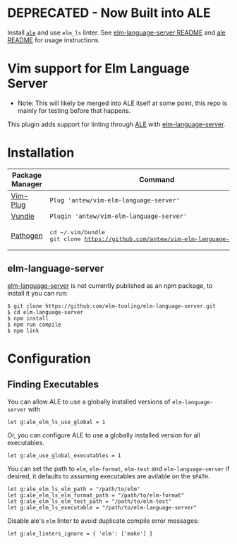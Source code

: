 # DEPRECATED - Now Built into ALE #

Install [`ale`](https://github.com/w0rp/ale) and use `elm_ls` linter. See [elm-language-server README](https://github.com/elm-tooling/elm-language-server#ale) and [ale README](https://github.com/w0rp/ale#usage) for usage instructions.

# Vim support for Elm Language Server

* Note: This will likely be merged into ALE itself at some point, this repo is mainly for testing before that happens.

This plugin adds support for linting through [ALE](https://github.com/w0rp/ale) with [elm-language-server](https://github.com/elm-tooling/elm-language-server).

# Installation

| Package Manager | Command |
|---|---|
|[Vim-Plug](https://github.com/junegunn/vim-plug)|`Plug 'antew/vim-elm-language-server'`|
|[Vundle](https://github.com/VundleVim/Vundle.vim)|`Plugin 'antew/vim-elm-language-server'`
|[Pathogen](https://github.com/tpope/vim-pathogen)|<pre>cd ~/.vim/bundle<br>git clone https://github.com/antew/vim-elm-language-server.git</pre>|


## elm-language-server

[elm-language-server](https://github.com/elm-tooling/elm-language-server) is not currently published as an npm package, to install it you can run:
```
$ git clone https://github.com/elm-tooling/elm-language-server.git
$ cd elm-language-server
$ npm install
$ npm run compile
$ npm link
```

# Configuration

## Finding Executables
You can allow ALE to use a globally installed versions of `elm-language-server` with

```
let g:ale_elm_ls_use_global = 1
```

Or, you can configure ALE to use a globally installed version for all executables.

```
let g:ale_use_global_executables = 1
```

You can set the path to `elm`, `elm-format`, `elm-test` and `elm-language-server` if desired, it defaults to assuming executables are avilable on the `$PATH`.
```
let g:ale_elm_ls_elm_path = "/path/to/elm"
let g:ale_elm_ls_elm_format_path = "/path/to/elm-format"
let g:ale_elm_ls_elm_test_path = "/path/to/elm-test"
let g:ale_elm_ls_executable = "/path/to/elm-language-server"
```

Disable ale's `elm` linter to avoid duplicate compile error messages:

```
let g:ale_linters_ignore = { 'elm': ['make'] }
```
